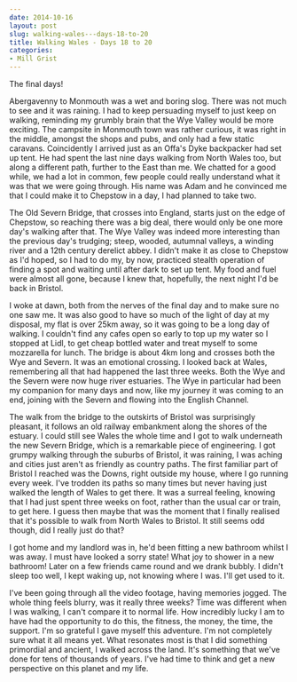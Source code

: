 ```yaml
---
date: 2014-10-16
layout: post
slug: walking-wales---days-18-to-20
title: Walking Wales - Days 18 to 20
categories:
- Mill Grist
---
```


The final days!

Abergavenny to Monmouth was a wet and boring slog. There was not much to see and it was raining. I had to keep persuading myself to just keep on walking, reminding my grumbly brain that the Wye Valley would be more exciting. The campsite in Monmouth town was rather curious, it was right in the middle, amongst the shops and pubs, and only had a few static caravans. Coincidently I arrived just as an Offa's Dyke backpacker had set up tent. He had spent the last nine days walking from North Wales too, but along a different path, further to the East than me. We chatted for a good while, we had a lot in common, few people could really understand what it was that we were going through. His name was Adam and he convinced me that I could make it to Chepstow in a day, I had planned to take two.

The Old Severn Bridge, that crosses into England, starts just on the edge of Chepstow, so reaching there was a big deal, there would only be one more day's walking after that. The Wye Valley was indeed more interesting than the previous day's trudging; steep, wooded, autumnal valleys, a winding river and a 12th century derelict abbey. I didn't make it as close to Chepstow as I'd hoped, so I had to do my, by now, practiced stealth operation of finding a spot and waiting until after dark to set up tent. My food and fuel were almost all gone, because I knew that, hopefully, the next night I'd be back in Bristol.

I woke at dawn, both from the nerves of the final day and to make sure no one saw me. It was also good to have so much of the light of day at my disposal, my flat is over 25km away, so it was going to be a long day of walking. I couldn't find any cafes open so early to top up my water so I stopped at Lidl, to get cheap bottled water and treat myself to some mozzarella for lunch. The bridge is about 4km long and crosses both the Wye and Severn. It was an emotional crossing. I looked back at Wales, remembering all that had happened the last three weeks. Both the Wye and the Severn were now huge river estuaries. The Wye in particular had been my companion for many days and now, like my journey it was coming to an end, joining with the Severn and flowing into the English Channel.

The walk from the bridge to the outskirts of Bristol was surprisingly pleasant, it follows an old railway embankment along the shores of the estuary. I could still see Wales the whole time and I got to walk underneath the new Severn Bridge, which is a remarkable piece of engineering. I got grumpy walking through the suburbs of Bristol, it was raining, I was aching and cities just aren't as friendly as country paths. The first familiar part of Bristol I reached was the Downs, right outside my house, where I go running every week. I've trodden its paths so many times but never having just walked the length of Wales to get there. It was a surreal feeling, knowing that I had just spent three weeks on foot, rather than the usual car or train, to get here. I guess then maybe that was the moment that I finally realised that it's possible to walk from North Wales to Bristol. It still seems odd though, did I really just do that?

I got home and my landlord was in, he'd been fitting a new bathroom whilst I was away. I must have looked a sorry state! What joy to shower in a new bathroom! Later on a few friends came round and we drank bubbly. I didn't sleep too well, I kept waking up, not knowing where I was. I'll get used to it.

I've been going through all the video footage, having memories jogged. The whole thing feels blurry, was it really three weeks? Time was different when I was walking, I can't compare it to normal life. How incredibly lucky I am to have had the opportunity to do this, the fitness, the money, the time, the support. I'm so grateful I gave myself this adventure. I'm not completely sure what it all means yet. What resonates most is that I did something primordial and ancient, I walked across the land. It's something that we've done for tens of thousands of years. I've had time to think and get a new perspective on this planet and my life.